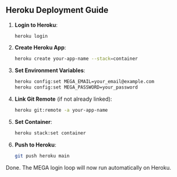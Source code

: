 # 

## Heroku Deployment Guide 

1. **Login to Heroku**:
   ```bash
   heroku login
   ```

2. **Create Heroku App**:
   ```bash
   heroku create your-app-name --stack=container
   ```

3. **Set Environment Variables**:
   ```bash
   heroku config:set MEGA_EMAIL=your_email@example.com
   heroku config:set MEGA_PASSWORD=your_password
   ```

4. **Link Git Remote** (if not already linked):
   ```bash
   heroku git:remote -a your-app-name
   ```
5. **Set Container**:
   ```bash
   heroku stack:set container
   ```
5. **Push to Heroku**:
   ```bash
   git push heroku main
   ```

Done. The MEGA login loop will now run automatically on Heroku.
